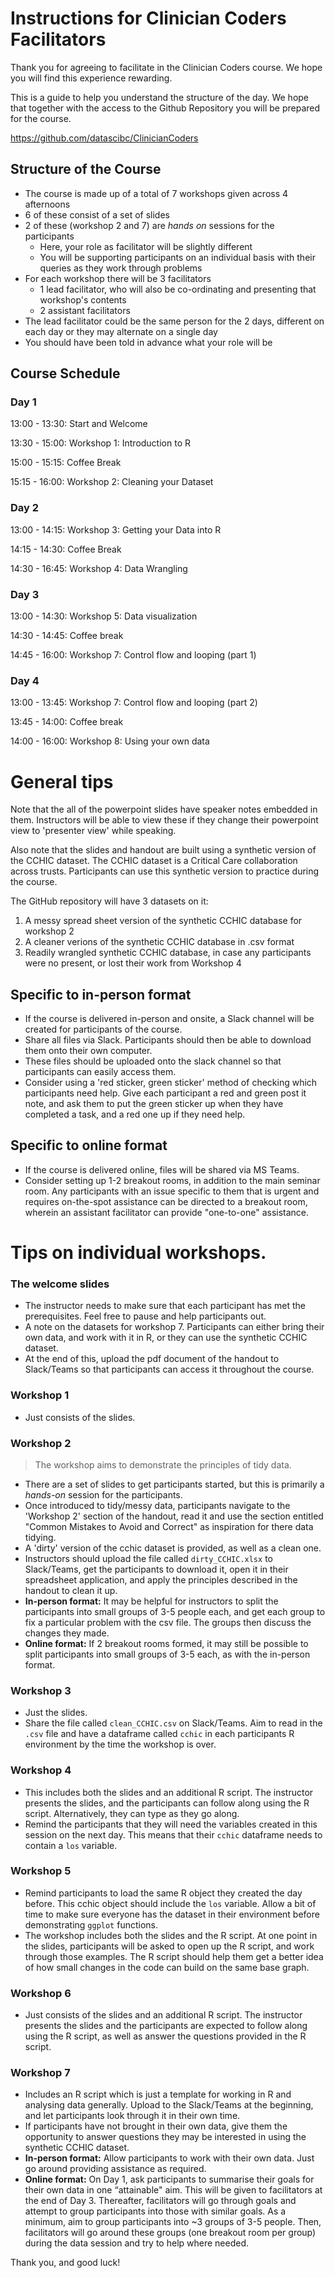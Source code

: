 # Instructions for Clinician Coders Facilitators

Thank you for agreeing to facilitate in the Clinician Coders course. We hope you will find this experience rewarding.  
  
  
This is a guide to help you understand the structure of the day. We hope that together with the access to the Github Repository you will be prepared for the course. 

<https://github.com/datascibc/ClinicianCoders>

## Structure of the Course

- The course is made up of a total of 7 workshops given across 4 afternoons
- 6 of these consist of a set of slides
- 2 of these (workshop 2 and 7) are *hands on* sessions for the participants
    - Here, your role as facilitator will be slightly different
    - You will be supporting participants on an individual basis with their queries as they work through problems
- For each workshop there will be 3 facilitators
    - 1 lead facilitator, who will also be co-ordinating and presenting that workshop's contents
    - 2 assistant facilitators
- The lead facilitator could be the same person for the 2 days, different on each day or they may alternate on a single day
- You should have been told in advance what your role will be

## Course Schedule

### Day 1

13:00 - 13:30: Start and Welcome

13:30 - 15:00: Workshop 1: Introduction to R

15:00 - 15:15: Coffee Break

15:15 - 16:00: Workshop 2: Cleaning your Dataset

### Day 2

13:00 - 14:15: Workshop 3: Getting your Data into R 

14:15 - 14:30: Coffee Break

14:30 - 16:45: Workshop 4: Data Wrangling 

### Day 3

13:00 - 14:30: Workshop 5: Data visualization

14:30 - 14:45: Coffee break

14:45 - 16:00: Workshop 7: Control flow and looping (part 1)

### Day 4

13:00 - 13:45: Workshop 7: Control flow and looping (part 2)

13:45 - 14:00: Coffee break

14:00 - 16:00: Workshop 8: Using your own data

# General tips 

Note that the all of the powerpoint slides have speaker notes embedded in them. Instructors will be able to view these if they change their powerpoint view to 'presenter view' while speaking.

Also note that the slides and handout are built using a synthetic version of the CCHIC dataset. The CCHIC dataset is a Critical Care collaboration across trusts. Participants can use this synthetic version to practice during the course.  

The GitHub repository will have 3 datasets on it:
1) A messy spread sheet version of the synthetic CCHIC database for workshop 2
2) A cleaner verions of the synthetic CCHIC database in .csv format
3) Readily wrangled synthetic CCHIC database, in case any participants were no present, or lost their work from Workshop 4

## Specific to in-person format
- If the course is delivered in-person and onsite, a Slack channel will be created for participants of the course. 
- Share all files via Slack. Participants should then be able to download them onto their own computer. 
- These files should be uploaded onto the slack channel so that participants can easily access them. 
- Consider using a 'red sticker, green sticker' method of checking which participants need help. Give each participant a red and green post it note, and ask them to put the green sticker up when they have completed a task, and a red one up if they need help. 

## Specific to online format
- If the course is delivered online, files will be shared via MS Teams.
- Consider setting up 1-2 breakout rooms, in addition to the main seminar room. Any participants with an issue specific to them that is urgent and requires on-the-spot assistance can be directed to a breakout room, wherein an assistant facilitator can provide "one-to-one" assistance.

# Tips on individual workshops.

### The welcome slides

- The instructor needs to make sure that each participant has met the prerequisites. Feel free to pause and help participants out.
- A note on the datasets for workshop 7. Participants can either bring their own data, and work with it in R, or they can use the synthetic CCHIC dataset. 
- At the end of this, upload the pdf document of the handout to Slack/Teams so that participants can access it throughout the course. 

### Workshop 1 

- Just consists of the slides. 

### Workshop 2

> The workshop aims to demonstrate the principles of tidy data. 

- There are a set of slides to get participants started, but this is primarily a *hands-on* session for the participants.
- Once introduced to tidy/messy data, participants navigate to the 'Workshop 2' section of the handout, read it and use the section entitled "Common Mistakes to Avoid and Correct" as inspiration for there data tidying. 
- A 'dirty' version of the cchic dataset is provided, as well as a clean one. 
- Instructors should upload the file called `dirty_CCHIC.xlsx` to Slack/Teams, get the participants to download it, open it in their spreadsheet application, and apply the principles described in the handout to clean it up. 
- **In-person format:** It may be helpful for instructors to split the participants into small groups of 3-5 people each, and get each group to fix a particular problem with the csv file. The groups then discuss the changes they made. 
- **Online format:** If 2 breakout rooms formed, it may still be possible to split participants into small groups of 3-5 each, as with the in-person format.

### Workshop 3

- Just the slides. 
- Share the file called `clean_CCHIC.csv` on Slack/Teams. Aim to read in the `.csv` file and have a dataframe called `cchic` in each participants R environment by the time the workshop is over. 

### Workshop 4

- This includes both the slides and an additional R script. The instructor presents the slides, and the participants can follow along using the R script. Alternatively, they can type as they go along. 
- Remind the participants that they will need the variables created in this session on the next day. This means that their `cchic` dataframe needs to contain a `los` variable. 

### Workshop 5

- Remind participants to load the same R object they created the day before. This cchic object should include the `los` variable. Allow a bit of time to make sure everyone has the dataset in their environment before demonstrating `ggplot` functions. 
- The workshop includes both the slides and the R script. At one point in the slides, participants will be asked to open up the R script, and work through those examples. The R script should help them get a better idea of how small changes in the code can build on the same base graph. 

### Workshop 6

- Just consists of the slides and an additional R script. The instructor presents the slides and the participants are expected to follow along using the R script, as well as answer the questions provided in the R script.  

### Workshop 7

- Includes an R script which is just a template for working in R and analysing data generally. Upload to the Slack/Teams at the beginning, and let participants look through it in their own time.
- If participants have not brought in their own data, give them the opportunity to answer questions they may be interested in using the synthetic CCHIC dataset. 
- **In-person format:** Allow participants to work with their own data. Just go around providing assistance as required. 
- **Online format:** On Day 1, ask participants to summarise their goals for their own data in one “attainable" aim. This will be given to facilitators at the end of Day 3. Thereafter, facilitators will go through goals and attempt to group participants into those with similar goals. As a minimum, aim to group participants into ~3 groups of 3-5 people. Then, facilitators will go around these groups (one breakout room per group) during the data session and try to help where needed.

Thank you, and good luck!
